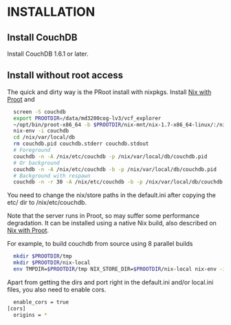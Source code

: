 # INSTALLATION

## Install CouchDB

Install CouchDB 1.6.1 or later. 

## Install without root access

The quick and dirty way is the PRoot install with nixpkgs. Install [Nix with
Proot](https://nixos.org/wiki/How_to_install_nix_in_home_%28on_another_distribution%29)
and

```sh
  screen -S couchdb
  export PROOTDIR=/data/md3200cog-lv3/vcf_explorer
  ~/opt/bin/proot-x86_64 -b $PROOTDIR/nix-mnt/nix-1.7-x86_64-linux/:/nix
  nix-env -i couchdb
  cd /nix/var/local/db
  rm couchdb.pid couchdb.stderr couchdb.stdout
  # Foreground
  couchdb -n -A /nix/etc/couchdb -p /nix/var/local/db/couchdb.pid
  # Or background
  couchdb -n -A /nix/etc/couchdb -b -p /nix/var/local/db/couchdb.pid
  # Background with respawn
  couchdb -n -r 30 -A /nix/etc/couchdb -b -p /nix/var/local/db/couchdb.pid
```

You need to change the nix/store paths in the default.ini after copying the etc/ dir to
/nix/etc/couchdb.

Note that the server runs in Proot, so may suffer some performance degradation. It
can be installed using a native Nix build, also described on
[Nix with
Proot](https://nixos.org/wiki/How_to_install_nix_in_home_%28on_another_distribution%29).

For example, to build couchdb from source using 8 parallel builds

```sh
  mkdir $PROOTDIR/tmp
  mkdir $PROOTDIR/nix-local
  env TMPDIR=$PROOTDIR/tmp NIX_STORE_DIR=$PROOTDIR/nix-local nix-env -i couchdb -j 8
```

Apart from getting the dirs and port right in the default.ini and/or local.ini
files, you also need to enable cors.

```sh
  enable_cors = true
[cors]
  origins = *
```
